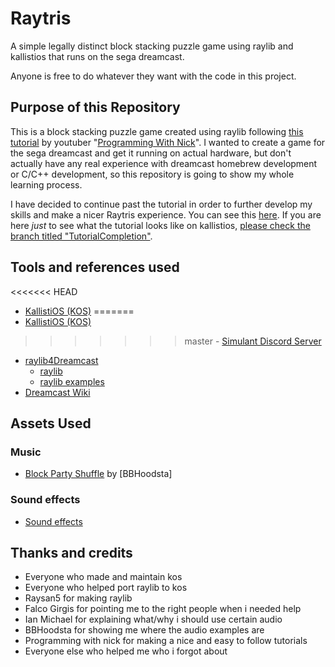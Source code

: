 # Raytris
A simple legally distinct block stacking puzzle game using raylib and kallistios that runs on the sega dreamcast.

Anyone is free to do whatever they want with the code in this project.

## Purpose of this Repository
This is a block stacking puzzle game created using raylib following [this tutorial](https://www.youtube.com/watch?v=wVYKG_ch4yM) by youtuber "[Programming With Nick](https://www.youtube.com/@programmingwithnick)". I wanted to create a game for the sega dreamcast and get it running on actual hardware, but don't actually have any real experience with dreamcast homebrew development or C/C++ development, so this repository is going to show my whole learning process.

I have decided to continue past the tutorial in order to further develop my skills and make a nicer Raytris experience. You can see this [here](https://github.com/Niisoks/Tetris-RayLib4DC). If you are here _just_ to see what the tutorial looks like on kallistios, [please check the branch titled "TutorialCompletion"](https://github.com/Niisoks/Tetris-RayLib4DC/tree/TutorialCompletion).

## Tools and references used
<<<<<<< HEAD
- [KallistiOS (KOS)](https://github.com/KallistiOS/KallistiOS)
=======
- [KallistiOS (KOS)](https://github.com/KallistiOSUnchained/KallistiOS)
>>>>>>> master
    - [Simulant Discord Server](https://discord.gg/NtBGReCtBT)
- [raylib4Dreamcast](https://github.com/raylib4Consoles/raylib4Dreamcast)
    - [raylib](https://github.com/raysan5/raylib)
    - [raylib examples](https://www.raylib.com/examples.html)
- [Dreamcast Wiki](https://dreamcast.wiki/Dreamcast.wiki)

## Assets Used
### Music
- [Block Party Shuffle](https://suno.com/) by [BBHoodsta]

### Sound effects
- [Sound effects](https://www.zapsplat.com/)

## Thanks and credits
- Everyone who made and maintain kos
- Everyone who helped port raylib to kos
- Raysan5 for making raylib
- Falco Girgis for pointing me to the right people when i needed help
- Ian Michael for explaining what/why i should use certain audio
- BBHoodsta for showing me where the audio examples are
- Programming with nick for making a nice and easy to follow tutorials
- Everyone else who helped me who i forgot about
